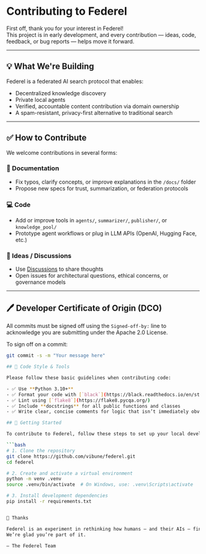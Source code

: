 # Contributing to Federel

First off, thank you for your interest in Federel!  
This project is in early development, and every contribution — ideas, code, feedback, or bug reports — helps move it forward.

---

## 💡 What We're Building

Federel is a federated AI search protocol that enables:
- Decentralized knowledge discovery
- Private local agents
- Verified, accountable content contribution via domain ownership
- A spam-resistant, privacy-first alternative to traditional search

---

## ✅ How to Contribute

We welcome contributions in several forms:

### 📄 Documentation
- Fix typos, clarify concepts, or improve explanations in the `/docs/` folder
- Propose new specs for trust, summarization, or federation protocols

### 💻 Code
- Add or improve tools in `agents/`, `summarizer/`, `publisher/`, or `knowledge_pool/`
- Prototype agent workflows or plug in LLM APIs (OpenAI, Hugging Face, etc.)

### 🧠 Ideas / Discussions
- Use [Discussions](https://github.com/vibune/federel/discussions) to share thoughts
- Open issues for architectural questions, ethical concerns, or governance models

---

## 🖊️ Developer Certificate of Origin (DCO)

All commits must be signed off using the `Signed-off-by:` line to acknowledge you are submitting under the Apache 2.0 License.

To sign off on a commit:

```bash
git commit -s -m "Your message here"

## 🧪 Code Style & Tools

Please follow these basic guidelines when contributing code:

- ✅ Use **Python 3.10+**
- ✅ Format your code with [`black`](https://black.readthedocs.io/en/stable/)
- ✅ Lint using [`flake8`](https://flake8.pycqa.org/)
- ✅ Include **docstrings** for all public functions and classes
- ✅ Write clear, concise comments for logic that isn’t immediately obvious

## 🚀 Getting Started

To contribute to Federel, follow these steps to set up your local development environment:

```bash
# 1. Clone the repository
git clone https://github.com/vibune/federel.git
cd federel

# 2. Create and activate a virtual environment
python -m venv .venv
source .venv/bin/activate  # On Windows, use: .venv\Scripts\activate

# 3. Install development dependencies
pip install -r requirements.txt


🙏 Thanks

Federel is an experiment in rethinking how humans — and their AIs — find and share knowledge.
We’re glad you’re part of it.

— The Federel Team
